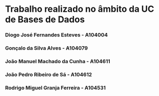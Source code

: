 # Trabalho realizado no âmbito da UC de Bases de Dados

### Diogo José Fernandes Esteves - A104004

### Gonçalo da Silva Alves - A104079

### João Manuel Machado da Cunha - A104611

### João Pedro Ribeiro de Sá - A104612

### Rodrigo Miguel Granja Ferreira - A104531
